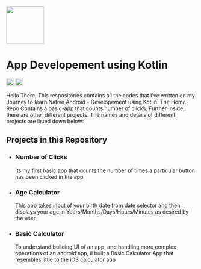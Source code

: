 <img src='https://imgur.com/n3zH0Xe.png' height='100px'/>

<h1>App Developement using Kotlin</h1>
<p><img src='https://img.shields.io/badge/Language-Kotlin-green.png' height='20px'/> <img src='https://img.shields.io/badge/IDE-Android Studio-blue.png' height='20px'/></p>
Hello There, This respositories contains all the codes that I've written on my Journey to learn Native Android - Developement using Kotlin. The Home Repo Contains a basic-app that counts number of clicks. Further inside, there are other different projects. The names and details of different projects are listed down below:

<h2>Projects in this Repository</h2>
<ul>
   <li>
      <h3>Number of Clicks</h3>
      <p>Its my first basic app that counts the number of times a particular button has been clicked in the app</p>
   </li>
   <li>
      <h3>Age Calculator</h3>
      <p>This app takes input of your birth date from date selector and then displays your age in Years/Months/Days/Hours/Minutes as desired by the user</p>
   </li>
   <li>
      <h3>Basic Calculator</h3>
      <p>To understand building UI of an app, and handling more complex operations of an android app, iI built a Basic Calculator App that resembles little to the iOS calculator app</p>
   </li>

